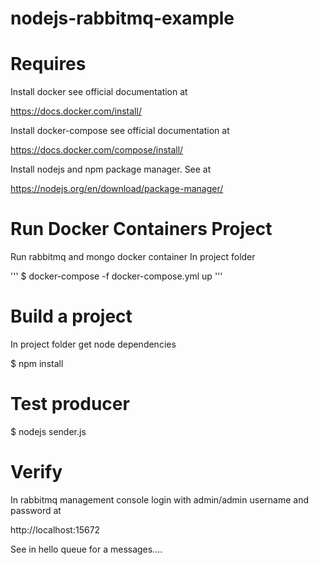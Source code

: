 # nodejs-rabbitmq-example

# Requires

Install docker see official documentation at

https://docs.docker.com/install/


Install docker-compose see official documentation at

https://docs.docker.com/compose/install/

Install nodejs and npm package manager. See at

https://nodejs.org/en/download/package-manager/

# Run Docker Containers Project

Run rabbitmq and mongo docker container In project folder

'''
$ docker-compose -f docker-compose.yml up
'''

# Build a project

In project folder get node dependencies

$ npm install


# Test producer

$ nodejs sender.js

# Verify

In rabbitmq management console login with admin/admin username and password at

http://localhost:15672

See in hello queue for a messages....

